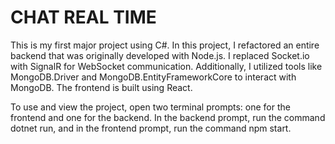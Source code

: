 # CHAT REAL TIME # 
 
This is my first major project using C#. In this project, I refactored an entire backend that was originally developed with Node.js. I replaced Socket.io with SignalR for WebSocket communication. Additionally, I utilized tools like MongoDB.Driver and MongoDB.EntityFrameworkCore to interact with MongoDB. The frontend is built using React.

To use and view the project, open two terminal prompts: one for the frontend and one for the backend. In the backend prompt, run the command dotnet run, and in the frontend prompt, run the command npm start.

